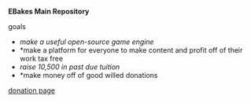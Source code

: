 **EBakes Main Repository**

goals
* *make a useful open-source game engine*
* *make a platform for everyone to make content and profit off of their work tax free
* *raise 10,500 in past due tuition*
* *make money off of good willed donations

[donation page](https://www.streamlabs.com/ebakes)
